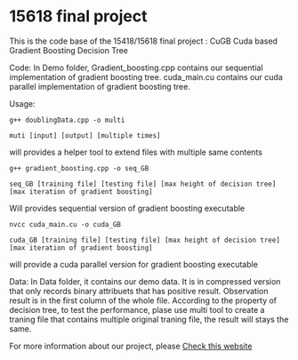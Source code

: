 # 15618 final project

This is the code base of the 15418/15618 final project : CuGB Cuda based Gradient Boosting Decision Tree

Code: In Demo folder, Gradient_boosting.cpp contains our sequential implementation of gradient boosting tree. cuda_main.cu contains our cuda parallel implementation of gradient boosting tree. 

Usage: 

    g++ doublingData.cpp -o multi
    
    muti [input] [output] [multiple times]

will provides a helper tool to extend files with multiple same contents

    g++ gradient_boosting.cpp -o seq_GB
    
    seq_GB [training file] [testing file] [max height of decision tree] [max iteration of gradient boosting]

Will provides sequential version of gradient boosting executable

    nvcc cuda_main.cu -o cuda_GB
    
    cuda_GB [training file] [testing file] [max height of decision tree] [max iteration of gradient boosting]

will provide a cuda parallel version for gradient boosting executable


Data: 
In Data folder, it contains our demo data. It is in compressed version that only records binary attribuets that has positive result. Observation result is in the first column of the whole file. According to the property of decision tree, to test the performance, plase use multi tool to create a traning file that contains multiple original traning file, the result will stays the same.


For more information about our project, please [Check this website ](https://whitelez.github.io/cugb)


